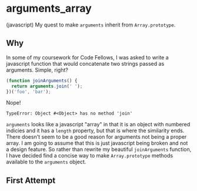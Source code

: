 arguments_array
===============

(javascript)
My quest to make ``arguments`` inherit from ``Array.prototype``.

## Why

In some of my coursework for Code Fellows, I was asked to write a javascript function that would concatenate two strings passed as arguments.  Simple, right?

```javascript
(function joinArguments() {
  return arguments.join(' ');
})('foo', 'bar');
```

Nope!

```
TypeError: Object #<Object> has no method 'join'
```

``arguments`` looks like a javascript "array" in that it is an object with numbered indicies and it has a ``length`` property, but that is where the similarity ends.  There doesn't seem to be a good reason for arguments not being a proper array.  I am going to assume that this is just javascript being broken and not a design feature.  So rather than rewrite my beautiful ``joinArguments`` function, I have decided find a concise way to make ``Array.prototype`` methods available to the ``arguments`` object.  

## First Attempt


